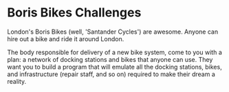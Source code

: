 # Boris Bikes Challenges

London's Boris Bikes (well, 'Santander Cycles') are awesome. Anyone can hire out a bike and ride it around London.

The body responsible for delivery of a new bike system, come to you with a plan: a network of docking stations and bikes that anyone can use. They want you to build a program that will emulate all the docking stations, bikes, and infrastructure (repair staff, and so on) required to make their dream a reality.
